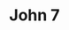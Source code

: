 ---
layout: single_chapter
title: John 7
book_name: John
chapter_name: John 7
weight: 43.007
tags: [archive, single chapter]
---